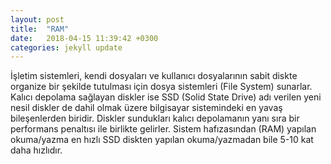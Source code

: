 ```yaml
---
layout: post
title:  "RAM"
date:   2018-04-15 11:39:42 +0300
categories: jekyll update
---
```


İşletim sistemleri, kendi dosyaları ve kullanıcı dosyalarının sabit diskte organize bir şekilde tutulması için dosya sistemleri (File System) sunarlar. Kalıcı depolama sağlayan diskler ise SSD (Solid State Drive) adı verilen yeni nesil diskler de dahil olmak üzere bilgisayar sistemindeki en yavaş bileşenlerden biridir. Diskler sundukları kalıcı depolamanın yanı sıra bir performans penaltısı ile birlikte gelirler. Sistem hafızasından (RAM) yapılan okuma/yazma en hızlı SSD diskten yapılan okuma/yazmadan bile 5-10 kat daha hızlıdır.